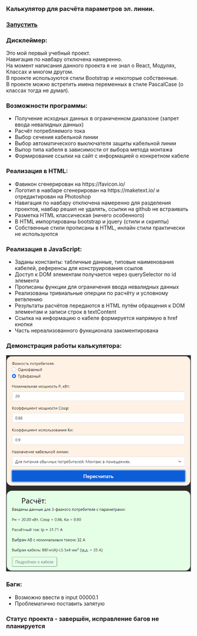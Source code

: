 <h3>Калькулятор для расчёта параметров эл. линии.<h3>
<h3><a href="https://igoromashov.github.io/electro-calc/index.html">Запустить</a><h3>

<h3>Дисклеймер:</h3>
  Это мой первый учебный проект.<br>
  Навигация по навбару отключена намеренно.<br>
  На момент написания данного проекта я не знал о React, Модулях, Классах и многом другом.<br>
  В проекте используются стили Bootstrap и некоторые собственные.<br>
  В проекте можно встретить имена переменных в стиле PascalCase (о классах тогда не думал).<br>

<h3>Возможности программы:</h3>
<ul>
  <li>Получение исходных данных в ограниченном диапазоне (запрет ввода невалидных данных)</li>
  <li>Расчёт потребляемого тока</li>
  <li>Выбор сечения кабельной линии</li>
  <li>Выбор автоматического выключателя защиты кабельной линии</li>
  <li>Выпор типа кабеля в зависимости от выбора метода монтажа</li>
  <li>Формирование ссылки на сайт с информацией о конкретном кабеле</li>
</ul>

<h3>Реализация в HTML:</h3>
<ul>
  <li>Фавикон сгенерирован на https://favicon.io/</li>
  <li>Логотип в навбаре сгенерирован на https://maketext.io/ и отредактирован на Photoshop</li>
  <li>Навигация по навбару отключена намеренно для разделения проектов, навбар решил не удалять, ссылки на github не встраивать</li>
  <li>Разметка HTML классическая (ничего особенного)</li>
  <li>В HTML импортированы bootstrap и jquery (стили и скрипты)</li>
  <li>Собственные стили прописаны в HTML, инлайн стили практически не используются</li>
</ul>

<h3>Реализация в JavaScript:</h3>
<ul>
  <li>Заданы константы: табличные данные, типовые наименования кабелей, референсы для конструирования ссылов</li>
  <li>Доступ к DOM элементам получается через querySelector по id элемента</li>
  <li>Прописаны функции для ограничения ввода невалидных данных</li>
  <li>Реализованы тривиальные оперции по расчёту и условному ветвлению</li>
  <li>Результаты расчётов передаются в HTML путём обращения к DOM элементам и записи строк в textContent</li>
  <li>Ссылка на информацию о кабеле формируется напрямую в href кнопки</li>
  <li>Часть нереализованного функционала закоментирована</li>
</ul>

<h3>Демонстрация работы калькулятора:</h3>
<img src="Screenshot.png" style="wigth: 730px, height: 852px, margin: auto" href="#" />
  
<h3>Баги:</h3>
<ul>
  <li>Возможно ввести в input 00000.1</li>
  <li>Проблематично поставить запятую</li>
</ul>
  
<h3>Статус проекта - завершён, исправление багов не планируется</h3>
  
